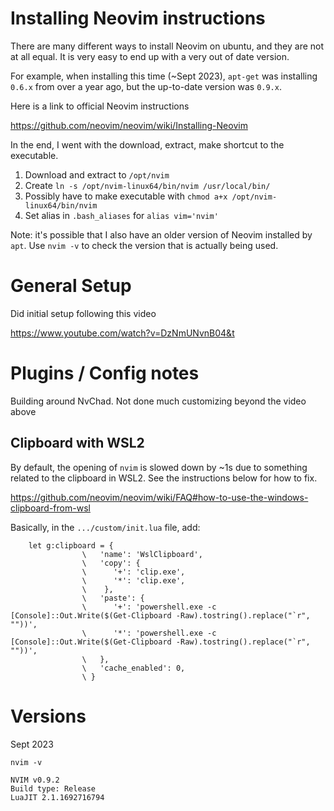 # Installing Neovim instructions

There are many different ways to install Neovim on ubuntu, and they are not at all equal. It is very easy to end up with a very out of date version.

For example, when installing this time (~Sept 2023), `apt-get` was installing `0.6.x` from over a year ago, but the up-to-date version was `0.9.x`.

Here is a link to official Neovim instructions

https://github.com/neovim/neovim/wiki/Installing-Neovim

In the end, I went with the download, extract, make shortcut to the executable.

1. Download and extract to `/opt/nvim`
2. Create `ln -s /opt/nvim-linux64/bin/nvim /usr/local/bin/`
3. Possibly have to make executable with `chmod a+x /opt/nvim-linux64/bin/nvim`
4. Set alias in `.bash_aliases` for `alias vim='nvim'`

Note: it's possible that I also have an older version of Neovim installed by `apt`. Use `nvim -v` to check the version that is actually being used.


# General Setup

Did initial setup following this video

https://www.youtube.com/watch?v=DzNmUNvnB04&t


# Plugins / Config notes

Building around NvChad. Not done much customizing beyond the video above

## Clipboard with WSL2

By default, the opening of `nvim` is slowed down by ~1s due to something related to the clipboard in WSL2. See the instructions below for how to fix.

https://github.com/neovim/neovim/wiki/FAQ#how-to-use-the-windows-clipboard-from-wsl

Basically, in the `.../custom/init.lua` file, add:

```
    let g:clipboard = {
                \   'name': 'WslClipboard',
                \   'copy': {
                \      '+': 'clip.exe',
                \      '*': 'clip.exe',
                \    },
                \   'paste': {
                \      '+': 'powershell.exe -c [Console]::Out.Write($(Get-Clipboard -Raw).tostring().replace("`r", ""))',
                \      '*': 'powershell.exe -c [Console]::Out.Write($(Get-Clipboard -Raw).tostring().replace("`r", ""))',
                \   },
                \   'cache_enabled': 0,
                \ }
```


# Versions

Sept 2023

```
nvim -v

NVIM v0.9.2
Build type: Release
LuaJIT 2.1.1692716794
```
